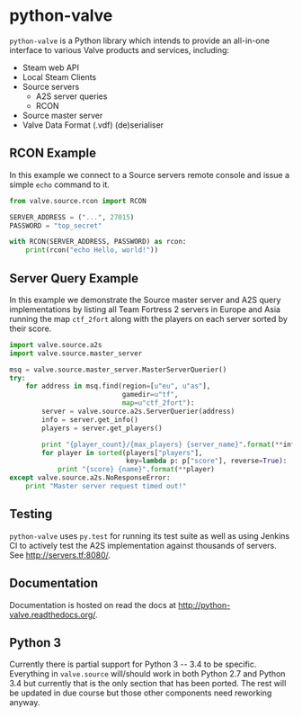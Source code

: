 python-valve
============

`python-valve` is a Python library which intends to provide an all-in-one
interface to various Valve products and services, including:

- Steam web API
- Local Steam Clients
- Source servers
    - A2S server queries
    - RCON
- Source master server
- Valve Data Format (.vdf) (de)serialiser


RCON Example
------------

In this example we connect to a Source servers remote console and issue a
simple `echo` command to it.

```python
from valve.source.rcon import RCON

SERVER_ADDRESS = ("...", 27015)
PASSWORD = "top_secret"

with RCON(SERVER_ADDRESS, PASSWORD) as rcon:
    print(rcon("echo Hello, world!"))
```


Server Query Example
--------------------
In this example we demonstrate the Source master server and A2S query
implementations by listing all Team Fortress 2 servers in Europe
and Asia running the map `ctf_2fort` along with the players on each
server sorted by their score.

```python
import valve.source.a2s
import valve.source.master_server

msq = valve.source.master_server.MasterServerQuerier()
try:
    for address in msq.find(region=[u"eu", u"as"],
                            gamedir=u"tf",
                            map=u"ctf_2fort"):
        server = valve.source.a2s.ServerQuerier(address)
        info = server.get_info()
        players = server.get_players()

        print "{player_count}/{max_players} {server_name}".format(**info)
        for player in sorted(players["players"],
                             key=lambda p: p["score"], reverse=True):
            print "{score} {name}".format(**player)
except valve.source.a2s.NoResponseError:
    print "Master server request timed out!"
```


Testing
-------
`python-valve` uses `py.test` for running its test suite as well as using
Jenkins CI to actively test the A2S implementation against thousands of
servers.  See http://servers.tf:8080/.


Documentation
-------------
Documentation is hosted on read the docs at
http://python-valve.readthedocs.org/.


Python 3
--------
Currently there is partial support for Python 3 -- 3.4 to be specific.
Everything in `valve.source` will/should work in both Python 2.7 and
Python 3.4 but currently that is the only section that has been ported. The
rest will be updated in due course but those other components need reworking
anyway.
